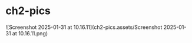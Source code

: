 # ch2-pics

![Screenshot 2025-01-31 at 10.16.11](ch2-pics.assets/Screenshot 2025-01-31 at 10.16.11.png)